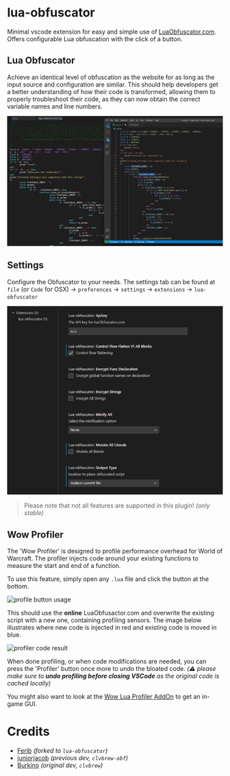# lua-obfuscator

Minimal vscode extension for easy and simple use of [LuaObfuscator.com](https://luaobfuscator.com/). Offers configurable Lua obfuscation with the click of a button.

## Lua Obfuscator

Achieve an identical level of obfuscation as the website for as long as the input source and configuration are similar. This should help developers get a better understanding of how their code is transformed, allowing them to properly troubleshoot their code, as they can now obtain the correct variable names and line numbers.

![obfuscator example](./img/obfuscator_obfuscate.png)

## Settings

Configure the Obfuscator to your needs. The settings tab can be found at `file` (or `Code` for OSX) -> `preferences` -> `settings` -> `extensions` -> `lua-obfuscator`

![obfuscator settings](./img/obfuscator_settings.png)

> Please note that not all features are supported in this plugin! _(only stable)_

## Wow Profiler

The 'Wow Profiler' is designed to profile performance overhead for World of Warcraft. The profiler injects code around your existing functions to measure the start and end of a function.

To use this feature, simply open any `.lua` file and click the button at the bottom. 

![profile button usage](./img/profiler_button.png)

This should use the **online** LuaObfusactor.com and overwrite the existing script with a new one, containing profiling sensors. The image below illustrates where new code is injected in red and existing code is moved in blue.

![profiler code result](./img/profiler_result.png)

When done profiling, or when code modifications are needed, you can press the 'Profiler' button once more to undo the bloated code. _(⚠️ please make sure to **undo profiling before closing VSCode** as the original code is cached locally)_

You might also want to look at the [Wow Lua Profiler AddOn](https://github.com/ferib/WowLuaProfiler) to get an in-game GUI.


# Credits

- [Ferib](https://github.com/ferib) _(forked to `lua-obfuscator`)_
- [juniorjacob](https://github.com/juniorjacob) _(previous dev, `clvbrew-obf`)_
- [Burkino](https://github.com/Burkino) _(original dev, `clvbrew`)_
